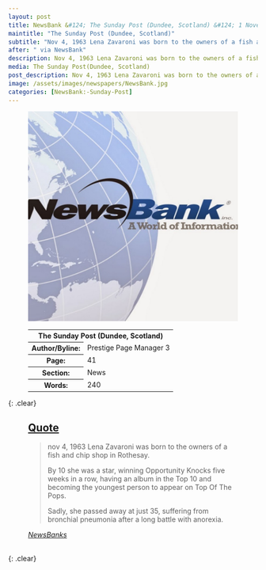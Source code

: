 ```yaml
---
layout: post
title: NewsBank &#124; The Sunday Post (Dundee, Scotland) &#124; 1 November 2020
maintitle: "The Sunday Post (Dundee, Scotland)"
subtitle: "Nov 4, 1963 Lena Zavaroni was born to the owners of a fish and chip shop in Rothesay."
after: " via NewsBank"
description: Nov 4, 1963 Lena Zavaroni was born to the owners of a fish and chip shop in Rothesay.
media: The Sunday Post(Dundee, Scotland)
post_description: Nov 4, 1963 Lena Zavaroni was born to the owners of a fish and chip shop in Rothesay.
image: /assets/images/newspapers/NewsBank.jpg
categories: [NewsBank:-Sunday-Post]
---
```


<figure class="fig1">
<img src="/assets/images/newspapers/NewsBank.jpg" class="full-width"/>
</figure>

<figure class="fig2">
<table>
<tr>
<th colspan="2">The Sunday Post (Dundee, Scotland)</th>
</tr>

<tr>
<th>Author/Byline:</th><td>Prestige Page Manager 3</td>
</tr>

<tr>
<th>Page:</th><td>41</td>
</tr>

<tr>
<th>Section:</th><td>News</td>
</tr>

<tr>
<th>Words:</th><td>240</td>
</tr>

</table>
</figure>

{: .clear}

<figure class="fig3">
<h2 id="quote"><a href="#quote">Quote</a></h2>
<blockquote>
<p>nov 4, 1963 Lena Zavaroni was born to the owners of a fish and chip shop in Rothesay.</p>
<p>By 10 she was a star, winning Opportunity Knocks five weeks in a row, having an album in the Top 10 and becoming the youngest person to appear on Top Of The Pops.</p>
<p>Sadly, she passed away at just 35, suffering from bronchial pneumonia after a long battle with anorexia.</p></blockquote>
<cite><a href="https://infoweb.newsbank.com/apps/news/openurl?ctx_ver=z39.88-2004&rft_id=info%3Asid/infoweb.newsbank.com&svc_dat=UKNB&req_dat=55CA6C602C984FD8A3DCC6AF6BF4AE70&rft_val_format=info%3Aofi/fmt%3Akev%3Amtx%3Actx&rft_dat=document_id%3Anews%252F17E7920663386350">NewsBanks</a></cite>
</figure>

<br />{: .clear}

